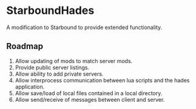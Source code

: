 # StarboundHades
A modification to Starbound to provide extended functionality.

Roadmap
-------

1. Allow updating of mods to match server mods.
2. Provide public server listings.
3. Allow ability to add private servers.
4. Allow interprocess communication between lua scripts and the hades application.
5. Allow save/load of local files contained in a local directory.
6. Allow send/receive of messages between client and server.
